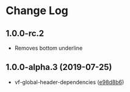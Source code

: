# Change Log

## 1.0.0-rc.2

* Removes bottom underline

## 1.0.0-alpha.3 (2019-07-25)

* vf-global-header-dependencies ([e98d8b6](https://github.com/visual-framework/vf-core/commit/e98d8b6))
